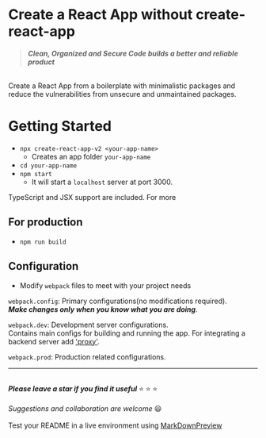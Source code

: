 
# Create a React App without create-react-app  

> ***Clean, Organized and Secure Code builds a better and reliable product***  


\
Create a React App from a boilerplate with minimalistic packages and reduce the vulnerabilities from unsecure and unmaintained packages.   

# Getting Started  

- `npx create-react-app-v2 <your-app-name>`
	- Creates an app folder `your-app-name`  
- `cd your-app-name`
- `npm start` 
	- It will start a `localhost` server at port 3000.  

TypeScript and JSX support are included. For more

## For production

- `npm run build`  


## Configuration  

- Modify `webpack` files to meet with your project needs  

`webpack.config`: Primary configurations(no modifications required).  
***Make changes only when you know what you are doing***.  

`webpack.dev`: Development server configurations.  
Contains main configs for building and running the app. For integrating a backend server add ['proxy'](<https://webpack.js.org/configuration/dev-server/#devserverproxy>).  


`webpack.prod`: Production related configurations.  

- - - -  
\
***Please leave a star if you find it useful*** :star: :star: :star:  
\
*Suggestions and collaboration are welcome* :smiley:  
\
Test your README in a live environment using [MarkDownPreview](https://markdownlivepreview.com/)

